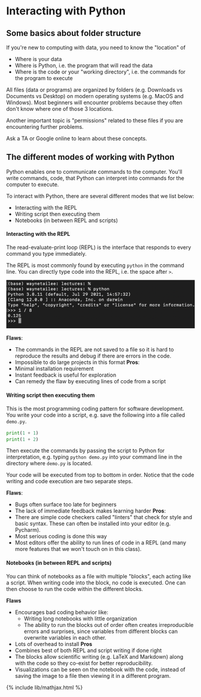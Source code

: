 # Interacting with Python

## Some basics about folder structure
If you're new to computing with data, you need to know the "location" of
- Where is your data
- Where is Python, i.e. the program that will read the data
- Where is the code or your "working directory", i.e. the commands for
  the program to execute

All files (data or programs) are organized by folders (e.g. Downloads
vs Documents vs Desktop) on modern operating
systems (e.g. MacOS and Windows). Most beginners will encounter problems
because they often don't know where one of those 3 locations.

Another important topic is "permissions" related to these files if
you are encountering further problems.

Ask a TA or Google online to learn about these concepts.

## The different modes of working with Python
Python enables one to communicate commands to the
computer. You'll write commands, code, that Python can
interpret into commands for the computer to execute.

To interact with Python, there are several different modes that we
list below:
- Interacting with the REPL
- Writing script then executing them
- Notebooks (in between REPL and scripts)

#### Interacting with the REPL
The read-evaluate-print loop (REPL) is the interface that responds to
every command you type immediately.

The REPL is most commonly found by executing `python` in the command line.
You can directly type code into the REPL, i.e. the space after `>`.

<img src="images/command_line.png" alt="REPL demo" width='600'>

**Flaws**:
- The commands in the REPL are not saved to a file so it is hard
  to reproduce the results and debug if there are errors in the code.
- Impossible to do large projects in this format
**Pros**:
- Minimal installation requirement
- Instant feedback is useful for exploration
- Can remedy the flaw by executing lines of code from a script


#### Writing script then executing them
This is the most programming coding pattern for software development.
You write your code into a script, e.g. save the following into
a file called `demo.py`.

```python
print(1 + 1)
print(1 + 2)
```

Then execute the commands by passing the script to Python for interpretation,
e.g. typing `python demo.py` into your command line in the directory where
`demo.py` is located.

Your code will be executed from top to bottom in order. Notice that the code
writing and code execution are two separate steps.

**Flaws**:
- Bugs often surface too late for beginners
- The lack of immediate feedback makes learning harder
**Pros**:
- There are simple code checkers called "linters" that check for style and
  basic syntax. These can often be installed into your editor (e.g. Pycharm).
- Most serious coding is done this way
- Most editors offer the ability to run lines of code in a REPL (and many more
  features that we won't touch on in this class).

#### Notebooks (in between REPL and scripts)
You can think of notebooks as a file with multiple "blocks", each acting
like a script. When writing code into the block, no code is executed.
One can then choose to run the code within the different blocks.

**Flaws**
- Encourages bad coding behavior like:
  - Writing long notebooks with little organization
  - The ability to run the blocks out of order often creates irreproducible 
    errors and surprises, since variables from different blocks can
    overwrite variables in each other.
- Lots of overhead to install
**Pros**
- Combines best of both REPL and script writing if done right
- The blocks allow scientific writing (e.g. LaTeX and Markdown) along with
  the code so they co-exist for better reproducibility.
- Visualizations can be seen on the notebook with the code, instead of
  saving the image to a file then viewing it in a different program.

{% include lib/mathjax.html %}
